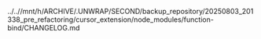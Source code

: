 ../..//mnt/h/ARCHIVE/.UNWRAP/SECOND/backup_repository/20250803_201338_pre_refactoring/cursor_extension/node_modules/function-bind/CHANGELOG.md